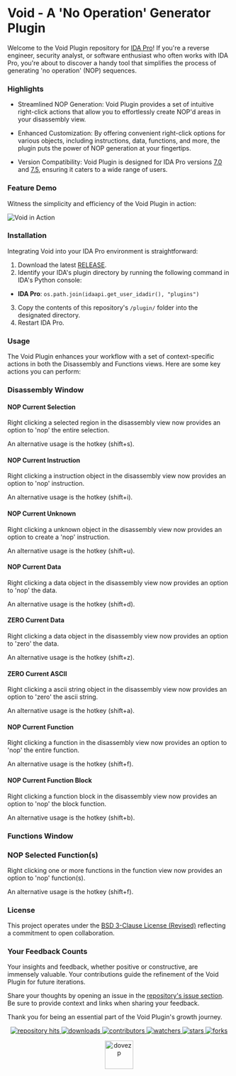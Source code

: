 # Void - A 'No Operation' Generator Plugin

Welcome to the Void Plugin repository for [IDA Pro](https://www.hex-rays.com/products/ida/)! If you're a reverse engineer, security analyst, or software enthusiast who often works with IDA Pro, you're about to discover a handy tool that simplifies the process of generating 'no operation' (NOP) sequences.

### Highlights
* Streamlined NOP Generation: Void Plugin provides a set of intuitive right-click actions that allow you to effortlessly create NOP'd areas in your disassembly view.

* Enhanced Customization: By offering convenient right-click options for various objects, including instructions, data, functions, and more, the plugin puts the power of NOP generation at your fingertips.

* Version Compatibility: Void Plugin is designed for IDA Pro versions [7.0](https://github.com/dove-zp/ida.plugin.void/tree/7.0) and [7.5](https://github.com/dove-zp/ida.plugin.void/tree/7.5), ensuring it caters to a wide range of users.

### Feature Demo
Witness the simplicity and efficiency of the Void Plugin in action:

![Void in Action](https://i.imgur.com/vgsHJXw.png)

### Installation

Integrating Void into your IDA Pro environment is straightforward:

1. Download the latest [RELEASE](https://github.com/dove-zp/ida.plugin.void/releases).
2. Identify your IDA's plugin directory by running the following command in IDA's Python console:
  * **IDA Pro**: `os.path.join(idaapi.get_user_idadir(), "plugins")`

3. Copy the contents of this repository's `/plugin/` folder into the designated directory.
4. Restart IDA Pro.

### Usage

The Void Plugin enhances your workflow with a set of context-specific actions in both the Disassembly and Functions views. Here are some key actions you can perform:

### Disassembly Window

#### NOP Current Selection

Right clicking a selected region in the disassembly view now provides an option to 'nop' the entire selection.

An alternative usage is the hotkey (shift+s).

#### NOP Current Instruction

Right clicking a instruction object in the disassembly view now provides an option to 'nop' instruction.

An alternative usage is the hotkey (shift+i).

#### NOP Current Unknown

Right clicking a unknown object in the disassembly view now provides an option to create a 'nop' instruction.

An alternative usage is the hotkey (shift+u).

#### NOP Current Data

Right clicking a data object in the disassembly view now provides an option to 'nop' the data.

An alternative usage is the hotkey (shift+d).

#### ZERO Current Data

Right clicking a data object in the disassembly view now provides an option to 'zero' the data.

An alternative usage is the hotkey (shift+z).

#### ZERO Current ASCII

Right clicking a ascii string object in the disassembly view now provides an option to 'zero' the ascii string.

An alternative usage is the hotkey (shift+a).

#### NOP Current Function

Right clicking a function in the disassembly view now provides an option to 'nop' the entire function.

An alternative usage is the hotkey (shift+f).

#### NOP Current Function Block

Right clicking a function block in the disassembly view now provides an option to 'nop' the block function.

An alternative usage is the hotkey (shift+b).

### Functions Window

### NOP Selected Function(s)

Right clicking one or more functions in the function view now provides an option to 'nop' function(s).

An alternative usage is the hotkey (shift+f).

### License

This project operates under the [BSD 3-Clause License (Revised)](https://tldrlegal.com/license/bsd-3-clause-license-(revised)) reflecting a commitment to open collaboration.

### Your Feedback Counts

Your insights and feedback, whether positive or constructive, are immensely valuable. Your contributions guide the refinement of the Void Plugin for future iterations.

Share your thoughts by opening an issue in the [repository's issue section](https://github.com/dovezp/ida.plugin.void/issues). Be sure to provide context and links when sharing your feedback.

Thank you for being an essential part of the Void Plugin's growth journey.

<p align="center">
  <p align="center">
    <a href="https://hits.seeyoufarm.com/api/count/graph/dailyhits.svg?url=https://github.com/dovezp/ida.plugin.void">
      <img src="https://hits.seeyoufarm.com/api/count/incr/badge.svg?url=https%3A%2F%2Fgithub.com%2Fdovezp%2Fida.plugin.void&count_bg=%2379C83D&title_bg=%23555555&icon=&icon_color=%23E7E7E7&title=hits&edge_flat=true" alt="repository hits">
    </a>
    <a href="https://github.com/dovezp/ida.plugin.void/releases">
      <img src="https://img.shields.io/github/downloads/dovezp/ida.plugin.void/total?style=flat-square" alt="downloads"/>
    </a>
    <a href="https://github.com/dovezp/ida.plugin.void/graphs/contributors">
      <img src="https://img.shields.io/github/contributors/dovezp/ida.plugin.void?style=flat-square" alt="contributors"/>
    </a>
    <a href="https://github.com/dovezp/ida.plugin.void/watchers">
      <img src="https://img.shields.io/github/watchers/dovezp/ida.plugin.void?style=flat-square" alt="watchers"/>
    </a>
    <a href="https://github.com/dovezp/ida.plugin.void/stargazers">
      <img src="https://img.shields.io/github/stars/dovezp/ida.plugin.void?style=flat-square" alt="stars"/>
    </a>
    <a href="https://github.com/dovezp/ida.plugin.void/network/members">
      <img src="https://img.shields.io/github/forks/dovezp/ida.plugin.void?style=flat-square" alt="forks"/>
    </a>
  </p>
</p>

<p align="center">
  <a href="https://github.com/dovezp">
    <img width="64" heigth="64" src="https://avatars.githubusercontent.com/u/89095890" alt="dovezp"/>
  </a>
</p>
